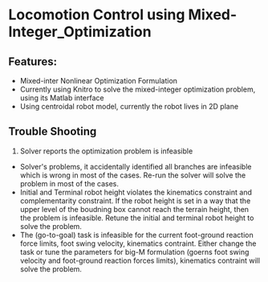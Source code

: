 # Locomotion Control using Mixed-Integer_Optimization

## Features:

- Mixed-inter Nonlinear Optimization Formulation
- Currently using Knitro to solve the mixed-integer optimization problem, using its Matlab interface
- Using centroidal robot model, currently the robot lives in 2D plane

## Trouble Shooting

1. Solver reports the optimization problem is infeasible

- Solver's problems, it accidentally identified all branches are infeasible which is wrong in most of the cases. Re-run the solver will solve the problem in most of the cases.
- Initial and Terminal robot height violates the kinematics constraint and complementarity constraint. If the robot height is set in a way that the upper level of the boudning box cannot reach the terrain height, then the problem is infeasible. Retune the initial and terminal robot height to solve the problem.
- The (go-to-goal) task is infeasible for the current foot-ground reaction force limits, foot swing velocity, kinematics contraint. Either change the task or tune the parameters for big-M formulation (goerns foot swing velocity and foot-ground reaction forces limits), kinematics contraint will solve the problem. 


